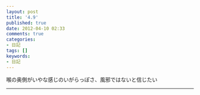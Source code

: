 ```yaml
---
layout: post
title: '4.9'
published: true
date: 2012-04-10 02:33
comments: true
categories:
- 日記
tags: []
keywords:
- 日記
---
```

喉の奥側がいやな感じのいがらっぽさ、風邪ではないと信じたい

---


